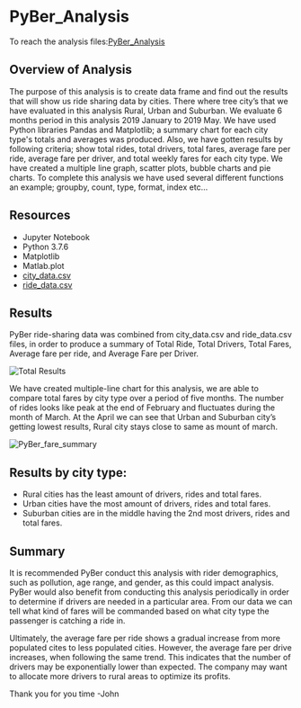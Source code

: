 # PyBer_Analysis
To reach the analysis files:[PyBer_Analysis](https://github.com/JohnCselcuk/PyBer_Analysis)

## Overview of Analysis
The purpose of this analysis is to create data frame and find out the results that will show us ride sharing data by cities. There where tree city’s that we have evaluated in this analysis Rural, Urban and Suburban. We evaluate 6 months period in this analysis 2019 January to 2019 May. We have used Python libraries Pandas and Matplotlib; a summary chart for each city type's totals and averages was produced. Also, we have gotten results by following criteria; show total rides, total drivers, total fares, average fare per ride, average fare per driver, and total weekly fares for each city type. We have created a multiple line graph, scatter plots, bubble charts and pie charts. To complete this analysis we have used several different functions an example; groupby, count, type, format, index etc… 

## Resources
- Jupyter Notebook 
-	Python 3.7.6     
-	Matplotlib       
-	Matlab.plot
- [city_data.csv](https://github.com/JohnCselcuk/PyBer_Analysis/blob/main/Resources/city_data.csv)
- [ride_data.csv](https://github.com/JohnCselcuk/PyBer_Analysis/blob/main/Resources/ride_data.csv)







## Results
PyBer ride-sharing data was combined from city_data.csv and ride_data.csv files, in order to produce a summary of Total Ride, Total Drivers, Total Fares, Average fare per ride, and Average Fare per Driver.

![Total Results](https://user-images.githubusercontent.com/85411967/135727952-7e2a0b02-d49d-4576-bf1a-cd94864d6f89.png)

We have created multiple-line chart for this analysis, we are able to compare total fares by city type over a period of five months. The number of rides looks like peak at the end of February and fluctuates during the month of March. At the April we can see that Urban and Suburban city’s getting lowest results, Rural city stays close to same as mount of march. 

![PyBer_fare_summary](https://user-images.githubusercontent.com/85411967/135728048-1247050f-d90b-4657-909c-7e9537c39d65.png)

## Results by city type:
- Rural cities has the least amount of drivers, rides and total fares.
- Urban cities have the most amount of drivers, rides and total fares.
- Suburban cities are in the middle having the 2nd most drivers, rides and total fares.




## Summary
It is recommended PyBer conduct this analysis with rider demographics, such as pollution, age range, and gender, as this could impact analysis. PyBer would also benefit from conducting this analysis periodically in order to determine if drivers are needed in a particular area. From our data we can tell what kind of fares will be commanded based on what city type the passenger is catching a ride in. 

Ultimately, the average fare per ride shows a gradual increase from more populated cites to less populated cities. However, the average fare per drive increases, when following the same trend. This indicates that the number of drivers may be exponentially lower than expected. The company may want to allocate more drivers to rural areas to optimize its profits.

Thank you for you time 
-John
